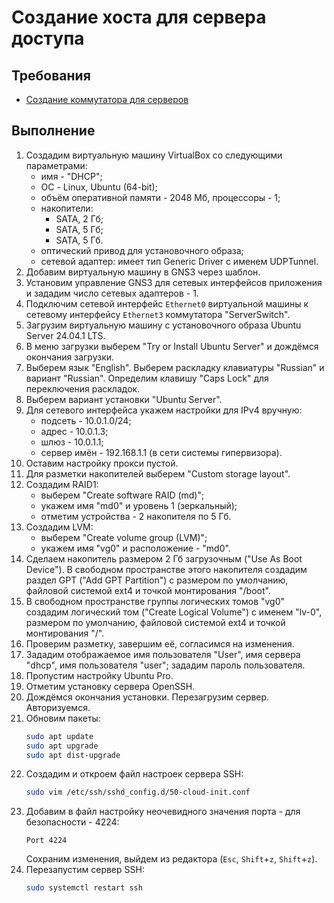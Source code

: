 # Создание хоста для сервера доступа

## Требования
* [Создание коммутатора для серверов](server-switch.md)

## Выполнение
1. Создадим виртуальную машину VirtualBox со следующими параметрами:
	- имя - "DHCP";
	- ОС - Linux, Ubuntu (64-bit);
	- объём оперативной памяти - 2048 Мб, процессоры - 1;
	- накопители:
		- SATA, 2 Гб;
		- SATA, 5 Гб;
		- SATA, 5 Гб.
	- оптический привод для установочного образа;
	- сетевой адаптер: имеет тип Generic Driver с именем UDPTunnel.
2. Добавим виртуальную машину в GNS3 через шаблон.
3. Установим управление GNS3 для сетевых интерфейсов приложения и зададим число сетевых адаптеров - 1.
4. Подключим сетевой интерфейс `Ethernet0` виртуальной машины к сетевому интерфейсу `Ethernet3` коммутатора "ServerSwitch".
5. Загрузим виртуальную машину с установочного образа Ubuntu Server 24.04.1 LTS.
6. В меню загрузки выберем "Try or Install Ubuntu Server" и дождёмся окончания загрузки.
7. Выберем язык "English". Выберем раскладку клавиатуры "Russian" и вариант "Russian". Определим клавишу "Caps Lock" для переключения раскладок.
8. Выберем вариант установки "Ubuntu Server".
9. Для сетевого интерфейса укажем настройки для IPv4 вручную:
	- подсеть - 10.0.1.0/24;
	- адрес - 10.0.1.3;
	- шлюз - 10.0.1.1;
	- сервер имён - 192.168.1.1 (в сети системы гипервизора).
10. Оставим настройку прокси пустой.
11. Для разметки накопителей выберем "Custom storage layout".
12. Создадим RAID1:
	- выберем "Create software RAID (md)";
	- укажем имя "md0" и уровень 1 (зеркальный);
	- отметим устройства - 2 накопителя по 5 Гб.
13. Создадим LVM:
	- выберем "Create volume group (LVM)";
	- укажем имя "vg0" и расположение - "md0".
14. Сделаем накопитель размером 2 Гб загрузочным ("Use As Boot Device"). В свободном пространстве этого накопителя создадим раздел GPT ("Add GPT Partition") с размером по умолчанию, файловой системой ext4 и точкой монтирования "/boot".
15. В свободном пространстве группы логических томов "vg0" создадим логический том ("Create Logical Volume") с именем "lv-0", размером по умолчанию, файловой системой ext4 и точкой монтирования "/".
16. Проверим разметку, завершим её, согласимся на изменения.
17. Зададим отображаемое имя пользователя "User", имя сервера "dhcp", имя пользователя "user"; зададим пароль пользователя.
18. Пропустим настройку Ubuntu Pro.
19. Отметим установку сервера OpenSSH.
20. Дождёмся окончания установки. Перезагрузим сервер. Авторизуемся.
21. Обновим пакеты:
    ```sh
    sudo apt update
    sudo apt upgrade
    sudo apt dist-upgrade
    ```
22. Создадим и откроем файл настроек сервера SSH:
    ```sh
    sudo vim /etc/ssh/sshd_config.d/50-cloud-init.conf
    ```
23. Добавим в файл настройку неочевидного значения порта - для безопасности - 4224:
    ```
    Port 4224
    ```
    Сохраним изменения, выйдем из редактора (`Esc`, `Shift`+`z`, `Shift`+`z`).  
24. Перезапустим сервер SSH:
    ```sh
    sudo systemctl restart ssh
    ```